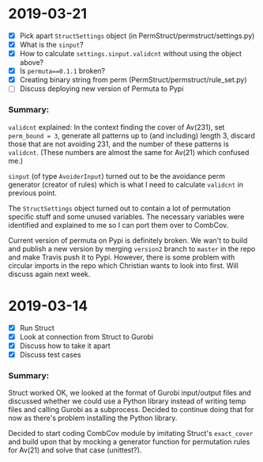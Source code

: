2019-03-21
==========

- [x] Pick apart `StructSettings` object (in PermStruct/permstruct/settings.py)
- [x] What is the `sinput`?
- [x] How to calculate `settings.sinput.validcnt` without using the object above?
- [x] Is `permuta==0.1.1` broken?
- [x] Creating binary string from perm (PermStruct/permstruct/rule_set.py)
- [ ] Discuss deploying new version of Permuta to Pypi

### Summary:

`validcnt` explained: In the context finding the cover of Av(231), set `perm_bound = 3`, generate all patterns up to
(and including) length 3, discard those that are not avoiding 231, and the number of these patterns is `validcnt`. 
(These numbers are almost the same for Av(21) which confused me.)

`sinput` (of type `AvoiderInput`) turned out to be the avoidance perm generator (creator of rules) which is what I
need to calculate `validcnt` in previous point. 

The `StructSettings` object turned out to contain a lot of permutation specific stuff and some unused variables. The 
necessary variables were identified and explained to me so I can port them over to CombCov.

Current version of permuta on Pypi is definitely broken. We wan't to build and publish a new version by merging 
`version2` branch to `master` in the repo and make Travis push it to Pypi. However, there is some problem with circular 
imports in the repo which Christian wants to look into first. Will discuss again next week.



2019-03-14
==========

- [x] Run Struct
- [x] Look at connection from Struct to Gurobi
- [x] Discuss how to take it apart
- [x] Discuss test cases

### Summary:

Struct worked OK, we looked at the format of Gurobi input/output files and discussed whether we could use a Python
library instead of writing temp files and calling Gurobi as a subprocess. Decided to continue doing that for now
as there's problem installing the Python library.

Decided to start coding CombCov module by imitating Struct's `exact_cover` and build upon that by mocking a generator 
function for permutation rules for Av(21) and solve that case (unittest?).
